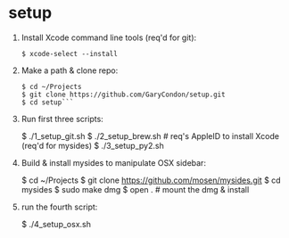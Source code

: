 # setup

1) Install Xcode command line tools (req'd for git):

	```$ xcode-select --install```

2) Make a path & clone repo:

	```$ mkdir ~/Projects
	$ cd ~/Projects
	$ git clone https://github.com/GaryCondon/setup.git
	$ cd setup```

3) Run first three scripts:

    $ ./1_setup_git.sh
    $ ./2_setup_brew.sh # req's AppleID to install Xcode (req'd for mysides)
    $ ./3_setup_py2.sh

4) Build & install mysides to manipulate OSX sidebar:

    $ cd ~/Projects
    $ git clone https://github.com/mosen/mysides.git
    $ cd mysides
    $ sudo make dmg
    $ open . # mount the dmg & install

5) run the fourth script:

    $ ./4_setup_osx.sh
